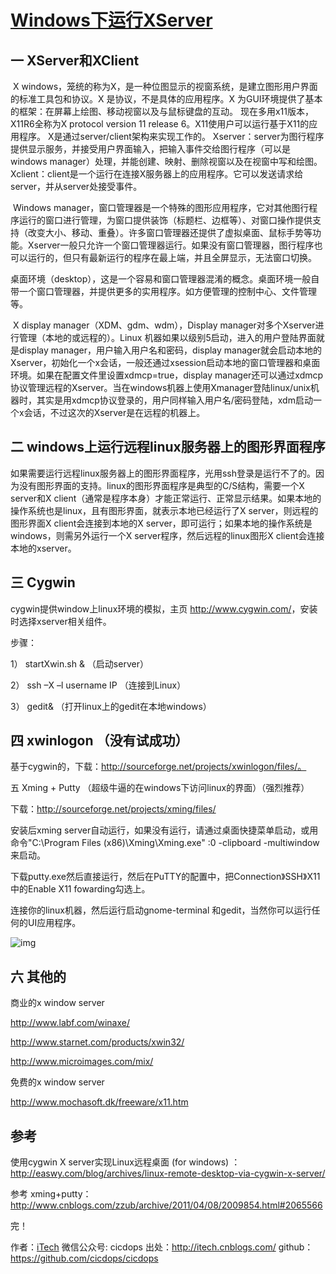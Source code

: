 # [Windows下运行XServer](https://www.cnblogs.com/itech/archive/2010/02/23/1672137.html)

## 一 XServer和XClient

​    X windows，笼统的称为X，是一种位图显示的视窗系统，是建立图形用户界面的标准工具包和协议。X 是协议，不是具体的应用程序。X 为GUI环境提供了基本的框架：在屏幕上绘图、移动视窗以及与鼠标键盘的互动。
​       现在多用x11版本，X11R6全称为X protocol version 11 release 6。X11使用户可以运行基于X11的应用程序。
​       X是通过server/client架构来实现工作的。
​       Xserver：server为图行程序提供显示服务，并接受用户界面输入，把输入事件交给图行程序（可以是windows manager）处理，并能创建、映射、删除视窗以及在视窗中写和绘图。
​       Xclient：client是一个运行在连接X服务器上的应用程序。它可以发送请求给server，并从server处接受事件。

​    Windows manager，窗口管理器是一个特殊的图形应用程序，它对其他图行程序运行的窗口进行管理，为窗口提供装饰（标题栏、边框等）、对窗口操作提供支持（改变大小、移动、重叠）。许多窗口管理器还提供了虚拟桌面、鼠标手势等功能。Xserver一般只允许一个窗口管理器运行。如果没有窗口管理器，图行程序也可以运行的，但只有最新运行的程序在最上端，并且全屏显示，无法窗口切换。

​    桌面环境（desktop），这是一个容易和窗口管理器混淆的概念。桌面环境一般自带一个窗口管理器，并提供更多的实用程序。如方便管理的控制中心、文件管理等。

​    X display manager（XDM、gdm、wdm），Display manager对多个Xserver进行管理（本地的或远程的）。Linux 机器如果以级别5启动，进入的用户登陆界面就是display manager，用户输入用户名和密码，display manager就会启动本地的Xserver，初始化一个x会话，一般还通过xsession启动本地的窗口管理器和桌面环境。如果在配置文件里设置xdmcp=true，display manager还可以通过xdmcp协议管理远程的Xserver。当在windows机器上使用Xmanager登陆linux/unix机器时，其实是用xdmcp协议登录的，用户同样输入用户名/密码登陆，xdm启动一个x会话，不过这次的Xserver是在远程的机器上。

 

## 二 windows上运行远程linux服务器上的图形界面程序

 如果需要运行远程linux服务器上的图形界面程序，光用ssh登录是运行不了的。因为没有图形界面的支持。linux的图形界面程序是典型的C/S结构，需要一个X server和X client（通常是程序本身）才能正常运行、正常显示结果。如果本地的操作系统也是linux，且有图形界面，就表示本地已经运行了X server，则远程的图形界面X client会连接到本地的X server，即可运行；如果本地的操作系统是windows，则需另外运行一个X server程序，然后远程的linux图形X client会连接本地的xserver。

 

## 三 Cygwin

 cygwin提供window上linux环境的模拟，主页 <http://www.cygwin.com/>，安装时选择xserver相关组件。

 步骤：

1） startXwin.sh & （启动server）

2） ssh –X –l username IP （连接到Linux）

3） gedit& （打开linux上的gedit在本地windows）



## 四  xwinlogon （没有试成功）

基于cygwin的，下载：http://sourceforge.net/projects/xwinlogon/files/。

五 Xming + Putty （超级牛逼的在windows下访问linux的界面）（强烈推荐）

下载：<http://sourceforge.net/projects/xming/files/>

安装后xming server自动运行，如果没有运行，请通过桌面快捷菜单启动，或用命令"C:\Program Files (x86)\Xming\Xming.exe" :0 -clipboard -multiwindow 来启动。

下载putty.exe然后直接运行，然后在PuTTY的配置中，把Connection》SSH》X11中的Enable X11 fowarding勾选上。

连接你的linux机器，然后运行启动gnome-terminal 和gedit，当然你可以运行任何的UI应用程序。

![img](https://images.cnblogs.com/cnblogs_com/itech/linux/xming3.png)




## 六 其他的

商业的x window server

<http://www.labf.com/winaxe/>

<http://www.starnet.com/products/xwin32/>

<http://www.microimages.com/mix/>

 

免费的x window server

<http://www.mochasoft.dk/freeware/x11.htm>

 

## 参考

使用cygwin X server实现Linux远程桌面 (for windows) ：http://easwy.com/blog/archives/linux-remote-desktop-via-cygwin-x-server/

参考 xming+putty： http://www.cnblogs.com/zzub/archive/2011/04/08/2009854.html#2065566

完！

 


作者：[iTech](http://itech.cnblogs.com/)
微信公众号: cicdops
出处：<http://itech.cnblogs.com/>
github：<https://github.com/cicdops/cicdops>